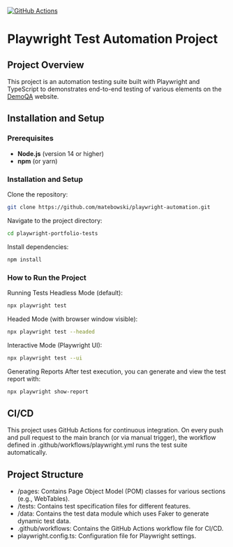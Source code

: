 [![GitHub Actions](https://github.com/matebowski/playwright-automation/actions/workflows/playwright.yml/badge.svg)](https://github.com/matebowski/playwright-automation/actions)
# Playwright Test Automation Project

## Project Overview

This project is an automation testing suite built with Playwright and TypeScript to demonstrates end-to-end testing of various elements on the [DemoQA](https://demoqa.com/) website.

## Installation and Setup

### Prerequisites
- **Node.js** (version 14 or higher)
- **npm** (or yarn)

### Installation and Setup
Clone the repository:
```bash
git clone https://github.com/matebowski/playwright-automation.git
```
Navigate to the project directory:
```bash
cd playwright-portfolio-tests
```
Install dependencies:
```bash
npm install
```
### How to Run the Project
Running Tests
Headless Mode (default):
```bash
npx playwright test
```
Headed Mode (with browser window visible):
```bash
npx playwright test --headed
```
Interactive Mode (Playwright UI):
```bash
npx playwright test --ui
```
Generating Reports
After test execution, you can generate and view the test report with:
```bash
npx playwright show-report
```
## CI/CD
This project uses GitHub Actions for continuous integration. On every push and pull request to the main branch (or via manual trigger), the workflow defined in .github/workflows/playwright.yml runs the test suite automatically.

## Project Structure
- /pages: Contains Page Object Model (POM) classes for various sections (e.g., WebTables).
- /tests: Contains test specification files for different features.
- /data: Contains the test data module which uses Faker to generate dynamic test data.
- .github/workflows: Contains the GitHub Actions workflow file for CI/CD.
- playwright.config.ts: Configuration file for Playwright settings.
